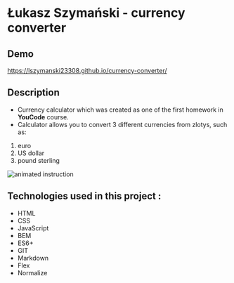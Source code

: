 # Łukasz Szymański - currency converter

## Demo

https://lszymanski23308.github.io/currency-converter/

## Description
- Currency calculator which was created as one of the first homework in **YouCode** course.
- Calculator allows you to convert 3 different currencies from zlotys, such as:
1. euro 
1. US dollar
1. pound sterling

![animated instruction](https://github.com/lszymanski23308/currency-converter/blob/main/images/Animation.gif)
        
## Technologies used in this project :
- HTML
- CSS
- JavaScript 
- BEM
- ES6+
- GIT
- Markdown
- Flex
- Normalize
